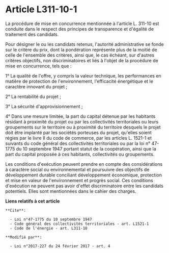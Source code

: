 # Article L311-10-1

La procédure de mise en concurrence mentionnée à l'article L. 311-10 est conduite dans le respect des principes de
transparence et d'égalité de traitement des candidats. 

Pour désigner le ou les candidats retenus, l'autorité administrative se fonde sur le critère du prix, dont la pondération
représente plus de la moitié de celle de l'ensemble des critères, ainsi que, le cas échéant, sur d'autres critères objectifs,
non discriminatoires et liés à l'objet de la procédure de mise en concurrence, tels que : 

1° La qualité de l'offre, y compris la valeur technique, les performances en matière de protection de l'environnement,
l'efficacité énergétique et le caractère innovant du projet ; 

2° La rentabilité du projet ; 

3° La sécurité d'approvisionnement ; 

4° Dans une mesure limitée, la part du capital détenue par les habitants résidant à proximité du projet ou par les
collectivités territoriales ou leurs groupements sur le territoire ou à proximité du territoire desquels le projet doit être
implanté par les sociétés porteuses du projet, qu'elles soient régies par le livre II du code de commerce, par les articles
L. 1521-1 et suivants du code général des collectivités territoriales ou par la loi n° 47-1775 du 10 septembre 1947 portant
statut de la coopération, ainsi que la part du capital proposée à ces habitants, collectivités ou groupements. 

Les conditions d'exécution peuvent prendre en compte des considérations à caractère social ou environnemental et poursuivre
des objectifs de développement durable conciliant développement économique, protection et mise en valeur de l'environnement
et progrès social. Ces conditions d'exécution ne peuvent pas avoir d'effet discriminatoire entre les candidats potentiels.
Elles sont mentionnées dans le cahier des charges.

**Liens relatifs à cet article**

	**Cite**:

	  - Loi n°47-1775 du 10 septembre 1947
	  - Code général des collectivités territoriales - art. L1521-1
	  - Code de l'énergie - art. L311-10

	**Modifié par**:

	  - Loi n°2017-227 du 24 février 2017 - art. 4
